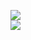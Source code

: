 [![](https://img.shields.io/badge/Made%20With-Github%20Spray-lightgrey.svg?style=for-the-badge&logo=github)](https://github.com/Annihil/github-spray#7224)  
[![](https://i.imgur.com/2DrTn0Z.gif)](https://github.com/Annihil/github-spray)